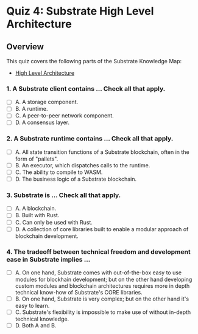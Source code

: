 # Quiz 4: Substrate High Level Architecture

## Overview

This quiz covers the following parts of the Substrate Knowledge Map:

- [High Level Architecture](../../knowledge-map#substrate-high-level-architecture)

### 1. A Substrate client contains ... Check all that apply.

- [ ] A. A storage component.
- [ ] B. A runtime.
- [ ] C. A peer-to-peer network component.
- [ ] D. A consensus layer.

### 2. A Substrate runtime contains ... Check all that apply.

- [ ] A. All state transition functions of a Substrate blockchain, often in the form of "pallets".
- [ ] B. An executor, which dispatches calls to the runtime.
- [ ] C. The ability to compile to WASM.
- [ ] D. The business logic of a Substrate blockchain.

### 3. Substrate is ... Check all that apply.

- [ ] A. A blockchain.
- [ ] B. Built with Rust.
- [ ] C. Can only be used with Rust.
- [ ] D. A collection of core libraries built to enable a modular approach of blockchain development.

### 4. The tradeoff between technical freedom and development ease in Substrate implies ...

- [ ] A. On one hand, Substrate comes with out-of-the-box easy to use modules for blockhain development; but on the other hand developing custom modules and blockchain architectures requires more in depth technical know-how of Substrate's CORE libraries.
- [ ] B. On one hand, Substrate is very complex; but on the other hand it's easy to learn.
- [ ] C. Substrate's flexibility is impossible to make use of without in-depth technical knowledge.
- [ ] D. Both A and B.
